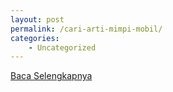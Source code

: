 ```yaml
---
layout: post
permalink: /cari-arti-mimpi-mobil/
categories:
    - Uncategorized
---
```


[Baca Selengkapnya](/06)